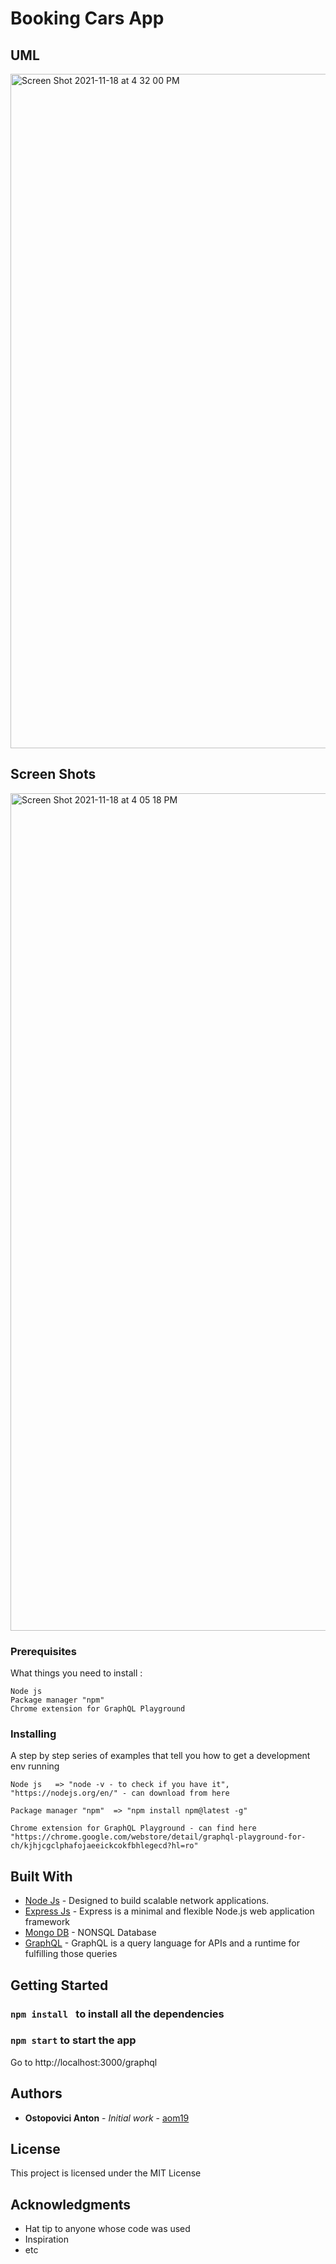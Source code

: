
# Booking Cars App 


## UML 

<img width="1079" alt="Screen Shot 2021-11-18 at 4 32 00 PM" src="https://user-images.githubusercontent.com/39848284/142434850-92e5ae33-9dc2-468e-b696-3ddf1d7430dc.png">

## Screen Shots 


<img width="1340" alt="Screen Shot 2021-11-18 at 4 05 18 PM" src="https://user-images.githubusercontent.com/39848284/142430214-d413639b-7b4e-4ba2-9335-47002e68c1fd.png">

### Prerequisites

What things you need to install :

```
Node js
Package manager "npm"
Chrome extension for GraphQL Playground
```

### Installing

A step by step series of examples that tell you how to get a development env running

    Node js   => "node -v - to check if you have it", "https://nodejs.org/en/" - can download from here

    Package manager "npm"  => "npm install npm@latest -g"

    Chrome extension for GraphQL Playground - can find here "https://chrome.google.com/webstore/detail/graphql-playground-for-ch/kjhjcgclphafojaeeickcokfbhlegecd?hl=ro"



## Built With

- [Node Js](https://nodejs.org/en/) - Designed to build scalable network applications.
- [Express Js](https://expressjs.com/en/5x/api.html) - Express is a minimal and flexible Node.js web application framework
- [Mongo DB](https://docs.mongodb.com/) - NONSQL Database
- [GraphQL](https://graphql.org/) - GraphQL is a query language for APIs and a runtime for fulfilling those queries



## Getting Started

   ###  ```npm install ``` to install all the dependencies
   ###   ```npm start``` to start the app

Go to http://localhost:3000/graphql




## Authors

- **Ostopovici Anton** - _Initial work_ - [aom19](https://github.com/aom19)


## License

This project is licensed under the MIT License

## Acknowledgments

- Hat tip to anyone whose code was used
- Inspiration
- etc
